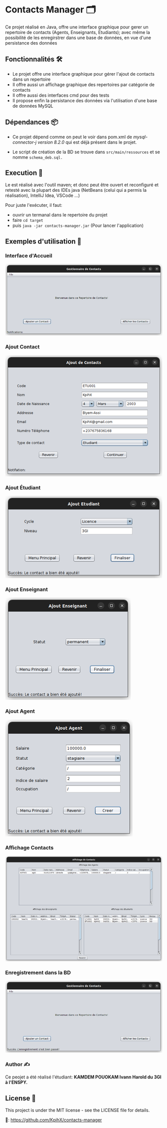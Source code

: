 # Contacts Manager 🗂️

Ce projet réalisé en Java, offre une interface graphique pour gerer un repertoire de contacts (Agents, Enseignants, Etudiants); avec même la possibilité de les enregirstrer dans une base de données, en vue d'une persistance des données

## Fonctionnalités 🛠️

- Le projet offre une interface graphique pour gérer l'ajout de contacts dans un repertoire
- Il offre aussi un affichage graphique des repertoires par catégorie de contacts
- Il offre aussi des interfaces cmd pour des tests
- Il propose enfin la persistance des données via l'utilisation d'une base de données MySQL

## Dépendances 📦

- Ce projet dépend comme on peut le voir dans pom.xml de *mysql-connector-j version 8.2.0* qui est déjà présent dans le projet.

- Le script de création de la BD se trouve dans `src/main/ressources` et se nomme `schema_deb.sql.`

## Execution 🚀

Le est réalisé avec l'outil maven; et donc peut être ouvert et reconfiguré et retesté avec la plupart des IDEs java (NetBeans (celui qui a permis la réalisation), IntelliJ Idea, VSCode ...)

Pour juste l'exécuter, il faut:

- ouvrir un termanal dans le repertoire du projet
- faire `cd target`
- puis `java -jar contacts-manager.jar` (Pour lancer l'application)

## Exemples d'utilisation 🚀

### Interface d'Accueil

![1711974528503](image/README/1711974528503.png)

### Ajout Contact

![adding_contact](src/test/results/images/adding_contact.png)

### Ajout Étudiant

![adding student](src/test/results/images/adding_student.png)

### Ajout Enseignant

![adding_teacher](src/test/results/images/adding_teacher.png)

### Ajout Agent

![adding_agent](src/test/results/images/adding_agent.png)

### Affichage Contacts

![1711974722104](image/README/1711974722104.png)

### Enregistrement dans la BD

![saving](src/test/results/images/saving.png)

### Author ✍️

Ce peojet a été réalisé l'étudiant: **KAMDEM POUOKAM Ivann Harold du 3GI à l'ENSPY.**

## License 📄

This project is under the MIT license - see the LICENSE file for details.

🔗: https://github.com/KpihX/contacts-manager
